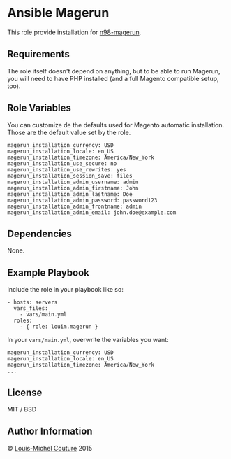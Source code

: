 Ansible Magerun
====================

This role provide installation for [n98-magerun](https://github.com/netz98/n98-magerun).

Requirements
------------

The role itself doesn't depend on anything, but to be able to run Magerun, you will need to have PHP installed (and a full Magento compatible setup, too).

Role Variables
--------------

You can customize de the defaults used for Magento automatic installation. Those are the default value set by the role.

    magerun_installation_currency: USD
    magerun_installation_locale: en_US
    magerun_installation_timezone: America/New_York
    magerun_installation_use_secure: no
    magerun_installation_use_rewrites: yes
    magerun_installation_session_save: files
    magerun_installation_admin_username: admin
    magerun_installation_admin_firstname: John
    magerun_installation_admin_lastname: Doe
    magerun_installation_admin_password: password123
    magerun_installation_admin_frontname: admin
    magerun_installation_admin_email: john.doe@example.com

Dependencies
------------

None.

Example Playbook
----------------

Include the role in your playbook like so:

    - hosts: servers
      vars_files:
        - vars/main.yml
      roles:
        - { role: louim.magerun }

In your `vars/main.yml`, overwrite the variables you want:

    magerun_installation_currency: USD
    magerun_installation_locale: en_US
    magerun_installation_timezone: America/New_York
    ...

License
-------

MIT / BSD

Author Information
------------------

© [Louis-Michel Couture](https://twitter.com/louim) 2015
